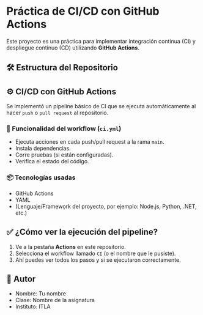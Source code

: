 # Práctica de CI/CD con GitHub Actions

Este proyecto es una práctica para implementar integración continua (CI) y despliegue continuo (CD) utilizando **GitHub Actions**.

## 🛠 Estructura del Repositorio


## ⚙️ CI/CD con GitHub Actions

Se implementó un pipeline básico de CI que se ejecuta automáticamente al hacer `push` o `pull request` al repositorio.

### 🚀 Funcionalidad del workflow (`ci.yml`)

- Ejecuta acciones en cada push/pull request a la rama `main`.
- Instala dependencias.
- Corre pruebas (si están configuradas).
- Verifica el estado del código.

### 📦 Tecnologías usadas

- GitHub Actions
- YAML
- (Lenguaje/Framework del proyecto, por ejemplo: Node.js, Python, .NET, etc.)

## ✅ ¿Cómo ver la ejecución del pipeline?

1. Ve a la pestaña **Actions** en este repositorio.
2. Selecciona el workflow llamado `CI` (o el nombre que le pusiste).
3. Ahí puedes ver todos los pasos y si se ejecutaron correctamente.

## 📁 Autor

- Nombre: Tu nombre
- Clase: Nombre de la asignatura
- Instituto: ITLA
